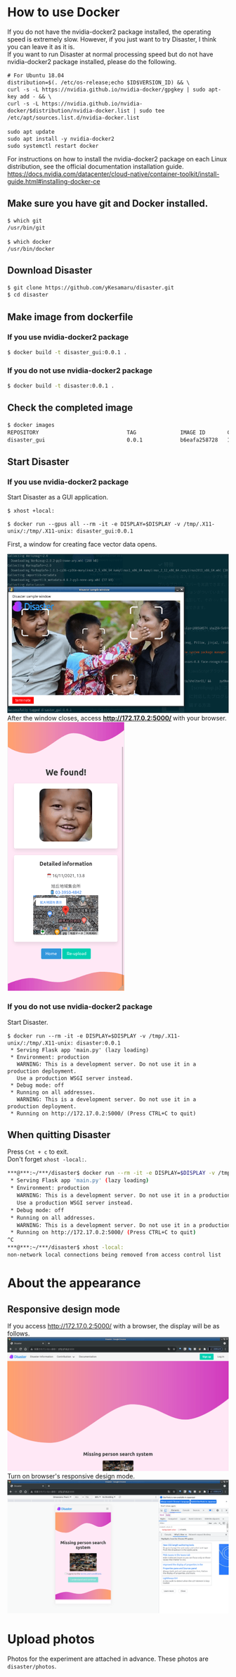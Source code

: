 # How to use Docker
If you do not have the nvidia-docker2 package installed, the operating speed is extremely slow. However, if you just want to try Disaster, I think you can leave it as it is.  
If you want to run Disaster at normal processing speed but do not have nvidia-docker2 package installed, please do the following.  
```bash:Install nvidia-docker2 package
# For Ubuntu 18.04
distribution=$(. /etc/os-release;echo $ID$VERSION_ID) && \
curl -s -L https://nvidia.github.io/nvidia-docker/gpgkey | sudo apt-key add - && \
curl -s -L https://nvidia.github.io/nvidia-docker/$distribution/nvidia-docker.list | sudo tee /etc/apt/sources.list.d/nvidia-docker.list

sudo apt update
sudo apt install -y nvidia-docker2
sudo systemctl restart docker
```
For instructions on how to install the nvidia-docker2 package on each Linux distribution, see the official documentation installation guide.  
https://docs.nvidia.com/datacenter/cloud-native/container-toolkit/install-guide.html#installing-docker-ce  

## Make sure you have git and Docker installed.
```bash:
$ which git
/usr/bin/git

$ which docker
/usr/bin/docker
```

## Download Disaster
```bash
$ git clone https://github.com/yKesamaru/disaster.git
$ cd disaster
```
## Make image from dockerfile
### If you use nvidia-docker2 package
```bash
$ docker build -t disaster_gui:0.0.1 .
```
### If you do not use nvidia-docker2 package
```bash
$ docker build -t disaster:0.0.1 .
```
## Check the completed image
```bash
$ docker images
REPOSITORY                            TAG              IMAGE ID       CREATED          SIZE
disaster_gui                          0.0.1            b6eafa258728   19 minutes ago   2.2GB
```
## Start Disaster
### If you use nvidia-docker2 package
Start Disaster as a GUI application.
```bash:Allow access to the X server from localhost.
$ xhost +local:
```

```bash:If you have nvidia-docker2 package installed
$ docker run --gpus all --rm -it -e DISPLAY=$DISPLAY -v /tmp/.X11-unix/:/tmp/.X11-unix: disaster_gui:0.0.1
```

First, a window for creating face vector data opens.  

![](./img/creating_numerical_face_data_window-fs8.png)
After the window closes, access <strong> http://172.17.0.2:5000/ </strong> with your browser.  
![](./img/Disaster_web_application-fs8.png)

### If you do not use nvidia-docker2 package
Start Disaster.
```bash:If you don't have nvidia-docker2 package installed
$ docker run --rm -it -e DISPLAY=$DISPLAY -v /tmp/.X11-unix/:/tmp/.X11-unix: disaster:0.0.1
 * Serving Flask app 'main.py' (lazy loading)
 * Environment: production
   WARNING: This is a development server. Do not use it in a production deployment.
   Use a production WSGI server instead.
 * Debug mode: off
 * Running on all addresses.
   WARNING: This is a development server. Do not use it in a production deployment.
 * Running on http://172.17.0.2:5000/ (Press CTRL+C to quit)
```
## When quitting Disaster
Press `Cnt + c` to exit.  
Don't forget `xhost -local:`. 
```bash
***@***:~/***/disaster$ docker run --rm -it -e DISPLAY=$DISPLAY -v /tmp/.X11-unix/:/tmp/.X11-unix: disaster_gui:0.0.1
 * Serving Flask app 'main.py' (lazy loading)
 * Environment: production
   WARNING: This is a development server. Do not use it in a production deployment.
   Use a production WSGI server instead.
 * Debug mode: off
 * Running on all addresses.
   WARNING: This is a development server. Do not use it in a production deployment.
 * Running on http://172.17.0.2:5000/ (Press CTRL+C to quit)
^C
***@***:~/***/disaster$ xhost -local:
non-network local connections being removed from access control list
```

# About the appearance
## Responsive design mode  
If you access http://172.17.0.2:5000/ with a browser, the display will be as follows.   
![top_page](img/top_page.png)  
Turn on browser's responsive design mode.  
![responsive](img/responsive.png)  

# Upload photos
Photos for the experiment are attached in advance.
These photos are `disaster/photos`.


